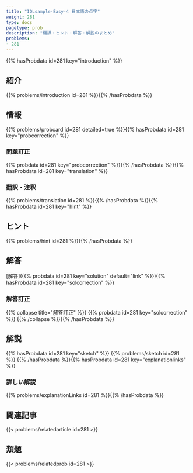 ```yaml
---
title: "IOLsample-Easy-4 日本語の点字"
weight: 281
type: docs
pagetype: prob
description: "翻訳・ヒント・解答・解説のまとめ"
problems: 
- 281
---
```


{{% hasProbdata id=281 key="introduction" %}}

## 紹介

{{% problems/introduction id=281 %}}{{% /hasProbdata %}}

## 情報

{{% problems/probcard id=281 detailed=true %}}{{% hasProbdata id=281 key="probcorrection" %}}

### 問題訂正

{{% probdata id=281 key="probcorrection" %}}{{% /hasProbdata %}}{{% hasProbdata id=281 key="translation" %}}

### 翻訳・注釈

{{% problems/translation id=281 %}}{{% /hasProbdata %}}{{% hasProbdata id=281 key="hint" %}}

## ヒント

{{% problems/hint id=281 %}}{{% /hasProbdata %}}

## 解答

[解答]({{% probdata id=281 key="solution" default="link" %}}){{% hasProbdata id=281 key="solcorrection" %}}

### 解答訂正

{{% collapse title="解答訂正" %}}
{{% probdata id=281 key="solcorrection" %}}
{{% /collapse %}}{{% /hasProbdata %}}

## 解説

{{% hasProbdata id=281 key="sketch" %}}
{{% problems/sketch id=281 %}}
{{% /hasProbdata %}}{{% hasProbdata id=281 key="explanationlinks" %}}

### 詳しい解説

{{% problems/explanationLinks id=281 %}}{{% /hasProbdata %}}

## 関連記事

{{< problems/relatedarticle id=281 >}}

## 類題

{{< problems/relatedprob id=281 >}}
